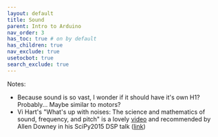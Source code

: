```yaml
---
layout: default
title: Sound
parent: Intro to Arduino
nav_order: 3
has_toc: true # on by default
has_children: true
nav_exclude: true
usetocbot: true
search_exclude: true
---
```


Notes:
- Because sound is so vast, I wonder if it should have it's own H1? Probably... Maybe similar to motors?
- Vi Hart's "What's up with noises: The science and mathematics of sound, frequency, and pitch" is a lovely [video](https://www.youtube.com/watch?v=i_0DXxNeaQ0) and recommended by Allen Downey in his SciPy2015 DSP talk ([link](https://youtu.be/0ALKGR0I5MA?t=96))